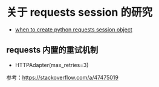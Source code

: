 # 关于 requests session 的研究

- [when to create python requests session object](https://stackoverflow.com/questions/42458919/when-to-create-python-requests-session-object)

## requests 内置的重试机制

- HTTPAdapter(max_retries=3)

参考：https://stackoverflow.com/a/47475019
